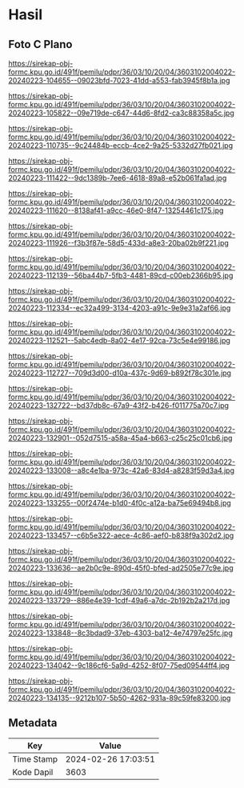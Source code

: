 # Hasil

## Foto C Plano

https://sirekap-obj-formc.kpu.go.id/491f/pemilu/pdpr/36/03/10/20/04/3603102004022-20240223-104655--09023bfd-7023-41dd-a553-fab3945f8b1a.jpg

https://sirekap-obj-formc.kpu.go.id/491f/pemilu/pdpr/36/03/10/20/04/3603102004022-20240223-105822--09e719de-c647-44d6-8fd2-ca3c88358a5c.jpg

https://sirekap-obj-formc.kpu.go.id/491f/pemilu/pdpr/36/03/10/20/04/3603102004022-20240223-110735--9c24484b-eccb-4ce2-9a25-5332d27fb021.jpg

https://sirekap-obj-formc.kpu.go.id/491f/pemilu/pdpr/36/03/10/20/04/3603102004022-20240223-111422--9dc1389b-7ee6-4618-89a8-e52b061fa1ad.jpg

https://sirekap-obj-formc.kpu.go.id/491f/pemilu/pdpr/36/03/10/20/04/3603102004022-20240223-111620--8138af41-a9cc-46e0-8f47-13254461c175.jpg

https://sirekap-obj-formc.kpu.go.id/491f/pemilu/pdpr/36/03/10/20/04/3603102004022-20240223-111926--f3b3f87e-58d5-433d-a8e3-20ba02b9f221.jpg

https://sirekap-obj-formc.kpu.go.id/491f/pemilu/pdpr/36/03/10/20/04/3603102004022-20240223-112139--56ba44b7-5fb3-4481-89cd-c00eb2366b95.jpg

https://sirekap-obj-formc.kpu.go.id/491f/pemilu/pdpr/36/03/10/20/04/3603102004022-20240223-112334--ec32a499-3134-4203-a91c-9e9e31a2af66.jpg

https://sirekap-obj-formc.kpu.go.id/491f/pemilu/pdpr/36/03/10/20/04/3603102004022-20240223-112521--5abc4edb-8a02-4e17-92ca-73c5e4e99186.jpg

https://sirekap-obj-formc.kpu.go.id/491f/pemilu/pdpr/36/03/10/20/04/3603102004022-20240223-112727--709d3d00-d10a-437c-9d69-b892f78c301e.jpg

https://sirekap-obj-formc.kpu.go.id/491f/pemilu/pdpr/36/03/10/20/04/3603102004022-20240223-132722--bd37db8c-67a9-43f2-b426-f011775a70c7.jpg

https://sirekap-obj-formc.kpu.go.id/491f/pemilu/pdpr/36/03/10/20/04/3603102004022-20240223-132901--052d7515-a58a-45a4-b663-c25c25c01cb6.jpg

https://sirekap-obj-formc.kpu.go.id/491f/pemilu/pdpr/36/03/10/20/04/3603102004022-20240223-133008--a8c4e1ba-973c-42a6-83d4-a8283f59d3a4.jpg

https://sirekap-obj-formc.kpu.go.id/491f/pemilu/pdpr/36/03/10/20/04/3603102004022-20240223-133255--00f2474e-b1d0-4f0c-a12a-ba75e69494b8.jpg

https://sirekap-obj-formc.kpu.go.id/491f/pemilu/pdpr/36/03/10/20/04/3603102004022-20240223-133457--c6b5e322-aece-4c86-aef0-b838f9a302d2.jpg

https://sirekap-obj-formc.kpu.go.id/491f/pemilu/pdpr/36/03/10/20/04/3603102004022-20240223-133636--ae2b0c9e-890d-45f0-bfed-ad2505e77c9e.jpg

https://sirekap-obj-formc.kpu.go.id/491f/pemilu/pdpr/36/03/10/20/04/3603102004022-20240223-133729--886e4e39-1cdf-49a6-a7dc-2b192b2a217d.jpg

https://sirekap-obj-formc.kpu.go.id/491f/pemilu/pdpr/36/03/10/20/04/3603102004022-20240223-133848--8c3bdad9-37eb-4303-ba12-4e74797e25fc.jpg

https://sirekap-obj-formc.kpu.go.id/491f/pemilu/pdpr/36/03/10/20/04/3603102004022-20240223-134042--9c186cf6-5a9d-4252-8f07-75ed09544ff4.jpg

https://sirekap-obj-formc.kpu.go.id/491f/pemilu/pdpr/36/03/10/20/04/3603102004022-20240223-134135--9212b107-5b50-4262-931a-89c59fe83200.jpg


## Metadata

| Key        | Value               |
| ---------- | ------------------- |
| Time Stamp | 2024-02-26 17:03:51 |
| Kode Dapil | 3603                |



